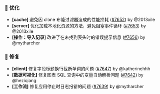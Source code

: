 ### 🚀 优化

- **[cache]** 避免因 clone 布隆过滤器造成的性能损耗 ([#7652](https://github.com/nocobase/nocobase/pull/7652)) by @2013xile
- **[server]** 优化加载本地化资源的方法，避免阻塞事件循环 ([#7653](https://github.com/nocobase/nocobase/pull/7653)) by @2013xile
- **[操作：导入记录]** 改进了在未找到表头时的错误提示信息 ([#7656](https://github.com/nocobase/nocobase/pull/7656)) by @mytharcher

### 🐛 修复

- **[client]** 修复字段标题换行截断单词的问题 ([#7647](https://github.com/nocobase/nocobase/pull/7647)) by @katherinehhh
- **[数据可视化]** 修复图表 SQL 查询中的变量自动解析问题 ([#7642](https://github.com/nocobase/nocobase/pull/7642)) by @heziqiang
- **[工作流]** 修复应用停止时日志报错的问题 ([#7639](https://github.com/nocobase/nocobase/pull/7639)) by @mytharcher
